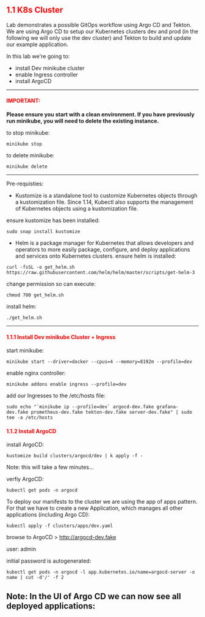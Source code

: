 ## <font color='red'> 1.1 K8s Cluster </font>
Lab demonstrates a possible GitOps workflow using Argo CD and Tekton. We are using Argo CD to setup our Kubernetes clusters dev and prod (in the following we will only use the dev cluster) and Tekton to build and update our example application.

In this lab we're going to:
* install Dev minikube cluster
* enable Ingress controller
* install ArgoCD

---

#### <font color='red'>IMPORTANT:</font> 
<strong>Please ensure you start with a clean environment. 
If you have previously run minikube, you will need to delete the existing instance.</strong>

to stop  minikube:
```
minikube stop
```
to delete  minikube:
```
minikube delete
```

---

Pre-requisties:
* Kustomize is a standalone tool to customize Kubernetes objects through a kustomization file. Since 1.14, Kubectl also supports the management of Kubernetes objects using a kustomization file.

ensure kustomize has been installed:
```
sudo snap install kustomize 
```
* Helm is a package manager for Kubernetes that allows developers and operators to more easily package, configure, and deploy applications and services onto Kubernetes clusters.
ensure helm is installed:
```
curl -fsSL -o get_helm.sh https://raw.githubusercontent.com/helm/helm/master/scripts/get-helm-3
```
change permission so can execute:
```
chmod 700 get_helm.sh
```
install helm:
```
./get_helm.sh
```

---

#### <font color='red'>1.1.1  Install Dev minikube Cluster + Ingress </font>

start minikube:
```
minikube start --driver=docker --cpus=4 --memory=8192m --profile=dev
```
enable nginx controller:
```
minikube addons enable ingress --profile=dev
```
add our Ingresses to the /etc/hosts file:
```
sudo echo "`minikube ip --profile=dev` argocd-dev.fake grafana-dev.fake prometheus-dev.fake tekton-dev.fake server-dev.fake" | sudo tee -a /etc/hosts
```


#### <font color='red'>1.1.2  Install ArgoCD </font>

install ArgoCD:
```
kustomize build clusters/argocd/dev | k apply -f -
```
Note: this will take a few minutes...

verfiy ArgoCD:
```
kubectl get pods -n argocd
```
To deploy our manifests to the cluster we are using the app of apps pattern. For that we have to create a new Application, which manages all other applications (including Argo CD):
```
kubectl apply -f clusters/apps/dev.yaml
```

browse to ArgoCD > http://argocd-dev.fake

user: admin

initial password is autogenerated:
```
kubectl get pods -n argocd -l app.kubernetes.io/name=argocd-server -o name | cut -d'/' -f 2
```
Note: In the UI of Argo CD we can now see all deployed applications:
---